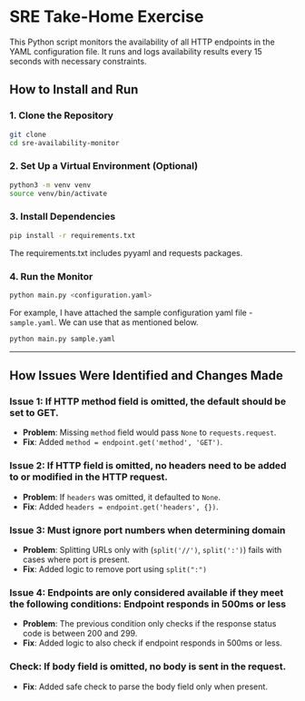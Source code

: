 # SRE Take-Home Exercise

This Python script monitors the availability of all HTTP endpoints in the YAML configuration file. It runs and logs availability results every 15 seconds with necessary constraints.

## How to Install and Run

### 1. Clone the Repository
```bash
git clone 
cd sre-availability-monitor
```

### 2. Set Up a Virtual Environment (Optional)
```bash
python3 -m venv venv
source venv/bin/activate
```

### 3. Install Dependencies
```bash
pip install -r requirements.txt
```
The requirements.txt includes pyyaml and requests packages.
### 4. Run the Monitor
```bash
python main.py <configuration.yaml>
```
For example, I have attached the sample configuration yaml file - `sample.yaml`. We can use that as mentioned below.

```bash
python main.py sample.yaml
```

---

## How Issues Were Identified and Changes Made

### Issue 1: If HTTP method field is omitted, the default should be set to GET.
- **Problem**: Missing `method` field would pass `None` to `requests.request`.
- **Fix**: Added `method = endpoint.get('method', 'GET')`.

### Issue 2: If HTTP field is omitted, no headers need to be added to or modified in the HTTP request.
- **Problem**: If `headers` was omitted, it defaulted to `None`.
- **Fix**: Added `headers = endpoint.get('headers', {})`.

### Issue 3: Must ignore port numbers when determining domain
- **Problem**: Splitting URLs only with (`split('//')`, `split(':')`) fails with cases where port is present.
- **Fix**: Added logic to remove port using `split(":")`

### Issue 4: Endpoints are only considered available if they meet the following conditions: Endpoint responds in 500ms or less
- **Problem**: The previous condition only checks if the response status code is between 200 and 299. 
- **Fix**: Added logic to also check if endpoint responds in 500ms or less.

### Check: If body field is omitted, no body is sent in the request.
- **Fix**: Added safe check to parse the body field only when present.
